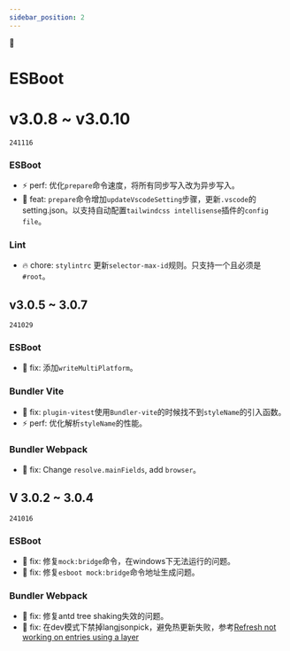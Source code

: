 ```yaml
---
sidebar_position: 2
---
```


🎨

# ESBoot

# v3.0.8 ~ v3.0.10

`241116`

### ESBoot

- ⚡ perf: 优化`prepare`命令速度，将所有同步写入改为异步写入。
- 🚀 feat: `prepare`命令增加`updateVscodeSetting`步骤，更新`.vscode`的setting.json。以支持自动配置`tailwindcss intellisense`插件的`config file`。

### Lint

- 🔥 chore: `stylintrc` 更新`selector-max-id`规则。只支持一个且必须是`#root`。

## v3.0.5 ~ 3.0.7

`241029`

### ESBoot

- 🐞 fix: 添加`writeMultiPlatform`。

### Bundler Vite

- 🐞 fix: `plugin-vitest`使用`Bundler-vite`的时候找不到`styleName`的引入函数。
- ⚡ perf: 优化解析`styleName`的性能。

### Bundler Webpack

- 🐞 fix: Change `resolve.mainFields`, add `browser`。

## V 3.0.2 ~ 3.0.4

`241016`

### ESBoot

- 🐞 fix: 修复`mock:bridge`命令，在windows下无法运行的问题。
- 🐞 fix: 修复`esboot mock:bridge`命令地址生成问题。

### Bundler Webpack

- 🐞 fix: 修复antd tree shaking失效的问题。
- 🐞 fix: 在dev模式下禁掉langjsonpick，避免热更新失败，参考[Refresh not working on entries using a layer](https://github.com/pmmmwh/react-refresh-webpack-plugin/issues/867)
